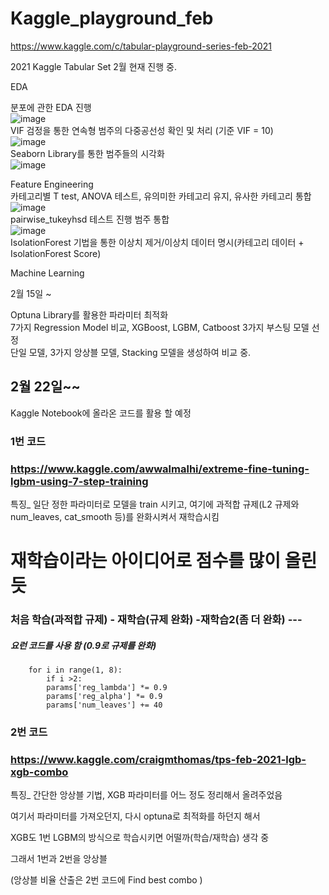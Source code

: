 # Kaggle_playground_feb
https://www.kaggle.com/c/tabular-playground-series-feb-2021


2021 Kaggle Tabular Set 2월
현재 진행 중.

EDA

분포에 관한 EDA 진행  
![image](https://user-images.githubusercontent.com/76254564/107871933-6c662180-6ee9-11eb-91f7-e7b744a9066e.png)  
VIF 검정을 통한 연속형 범주의 다중공선성 확인 및 처리 (기준 VIF = 10)  
![image](https://user-images.githubusercontent.com/76254564/107871954-9ddeed00-6ee9-11eb-977d-871f71aa74d3.png)  
Seaborn Library를 통한 범주들의 시각화  
![image](https://user-images.githubusercontent.com/76254564/107871939-8273e200-6ee9-11eb-9393-d8f0bc51d4d0.png)  


Feature Engineering  
카테고리별 T test, ANOVA 테스트, 유의미한 카테고리 유지, 유사한 카테고리 통합  
![image](https://user-images.githubusercontent.com/76254564/107871950-97e90c00-6ee9-11eb-9f08-f1b8603d4581.png)  
pairwise_tukeyhsd 테스트 진행 범주 통합  
![image](https://user-images.githubusercontent.com/76254564/107871945-8dc70d80-6ee9-11eb-9b8c-7bc67298d03c.png)  
IsolationForest 기법을 통한 이상치 제거/이상치 데이터 명시(카테고리 데이터 + IsolationForest Score)  

Machine Learning  

2월 15일 ~

Optuna Library를 활용한 파라미터 최적화  
7가지 Regression Model 비교, XGBoost, LGBM, Catboost 3가지 부스팅 모델 선정  
단일 모델, 3가지 앙상블 모델, Stacking 모델을 생성하여 비교 중.  

## 2월 22일~~
Kaggle Notebook에 올라온 코드를 활용 할 예정
### 1번 코드
### https://www.kaggle.com/awwalmalhi/extreme-fine-tuning-lgbm-using-7-step-training

특징_ 일단 정한 파라미터로 모델을 train 시키고, 여기에 과적합 규제(L2 규제와 num_leaves, cat_smooth 등)를 완화시켜서 재학습시킴
# 재학습이라는 아이디어로 점수를 많이 올린 듯
### 처음 학습(과적합 규제) - 재학습(규제 완화) -재학습2(좀 더 완화) ---
##### 요런 코드를 사용 함 (0.9로 규제를 완화)

        for i in range(1, 8):
            if i >2:    
            params['reg_lambda'] *= 0.9
            params['reg_alpha'] *= 0.9
            params['num_leaves'] += 40
        
### 2번 코드
### https://www.kaggle.com/craigmthomas/tps-feb-2021-lgb-xgb-combo

특징_ 간단한 앙상블 기법, XGB 파라미터를 어느 정도 정리해서 올려주었음

여기서 파라미터를 가져오던지, 다시 optuna로 최적화를 하던지 해서

XGB도 1번 LGBM의 방식으로 학습시키면 어떨까(학습/재학습) 생각 중

그래서 1번과 2번을 앙상블

(앙상블 비율 산출은 2번 코드에 Find best combo )
